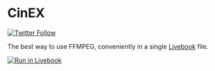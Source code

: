 # CinEX

[![Twitter Follow](https://img.shields.io/twitter/follow/ac_alejos?style=social)](https://twitter.com/ac_alejos)

The best way to use FFMPEG, conveniently in a single [Livebook](https://livebook.dev/) file.

[![Run in Livebook](https://livebook.dev/badge/v1/blue.svg)](https://livebook.dev/run?url=https%3A%2F%2Fraw.githubusercontent.com%2Facalejos%2FCinEx%2Fmain%2Fcinex.livemd)
